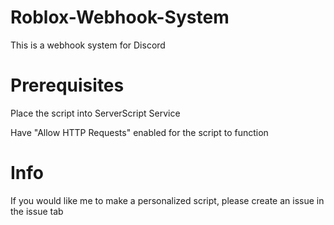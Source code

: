 # Roblox-Webhook-System

This is a webhook system for Discord

# Prerequisites

Place the script into ServerScript Service

Have "Allow HTTP Requests" enabled for the script to function

# Info

If you would like me to make a personalized script, please create an issue in the issue tab
